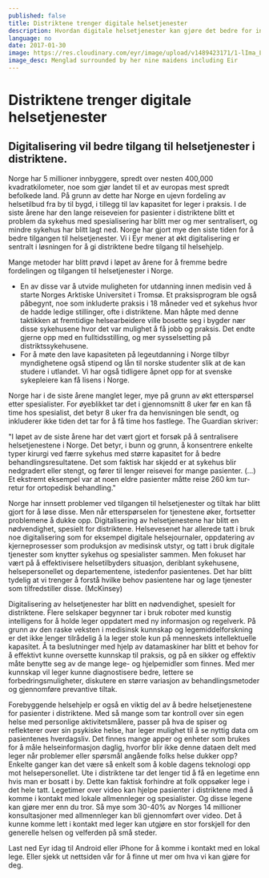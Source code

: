 ```yaml
---
published: false
title: Distriktene trenger digitale helsetjenester
description: Hvordan digitale helsetjenester kan gjøre det bedre for innbyggere i distriktene.
language: no
date: 2017-01-30
image: https://res.cloudinary.com/eyr/image/upload/v1489423171/1-lIma_Lenndfa30XaIPQ9iw_k4amqf.jpg
image_desc: Menglad surrounded by her nine maidens including Eir
---
```


# Distriktene trenger digitale helsetjenester

## Digitalisering vil bedre tilgang til helsetjenester i distriktene.

Norge har 5 millioner innbyggere, spredt over nesten 400,000 kvadratkilometer, noe som gjør landet til et av europas mest spredt befolkede land. På grunn av dette har Norge en ujevn fordeling av helsetilbud fra by til bygd, i tillegg til lav kapasitet for leger i praksis. I de siste årene har den lange reiseveien for pasienter i distriktene blitt et problem da sykehus med spesialisering har blitt mer og mer sentralisert, og mindre sykehus har blitt lagt ned. Norge har gjort mye den siste tiden for å bedre tilgangen til helsetjenester. Vi i Eyr mener at økt digitalisering er sentralt i løsningen for å gi distriktene bedre tilgang til helsehjelp.

Mange metoder har blitt prøvd i løpet av årene for å fremme bedre fordelingen og tilgangen til helsetjenester i Norge.

- En av disse var å utvide muligheten for utdanning innen medisin ved å starte Norges Arktiske Universitet i Tromsø. Et praksisprogram ble også påbegynt, noe som inkluderte praksis i 18 måneder ved et sykehus hvor de hadde ledige stillinger, ofte i distriktene. Man håpte med denne taktikken at fremtidige helsearbeidere ville bosette seg i bygder nær disse sykehusene hvor det var mulighet å få jobb og praksis. Det endte gjerne opp med en fulltidsstilling, og mer sysselsetting på distriktssykehusene. 
- For å møte den lave kapasiteten på legeutdanning i Norge tilbyr myndighetene også stipend og lån til norske studenter slik at de kan studere i utlandet. Vi har også tidligere åpnet opp for at svenske sykepleiere kan få lisens i Norge. 

Norge har i de siste årene manglet leger, mye på grunn av økt etterspørsel etter spesialister. For øyeblikket tar det i gjennomsnitt 8 uker før en kan få time hos spesialist, det betyr 8 uker fra da henvisningen ble sendt, og inkluderer ikke tiden det tar for å få time hos fastlege. 
The Guardian skriver: 

"I løpet av de siste årene har det vært gjort et forsøk på å sentralisere helsetjenestene i Norge. Det betyr, i bunn og grunn, å konsentrere enkelte typer kirurgi ved færre sykehus med større kapasitet for å bedre behandlingsresultatene. Det som faktisk har skjedd er at sykehus blir nedgradert eller stengt, og fører til lenger reisevei for mange pasienter. (...) Et ekstremt eksempel var at noen eldre pasienter måtte reise 260 km tur-retur for ortopedisk behandling." 

Norge har innsett problemer ved tilgangen til helsetjenester og tiltak har blitt gjort for å løse disse. Men når etterspørselen for tjenestene øker, fortsetter problemene å dukke opp. Digitalisering av helsetjenestene har blitt en nødvendighet, spesielt for distriktene. Helsevesenet har allerede tatt i bruk noe digitalisering som for eksempel digitale helsejournaler, oppdatering av kjerneprosesser som produksjon av medisinsk utstyr, og tatt i bruk digitale tjenester som knytter sykehus og spesialister sammen. Men fokuset har vært på å effektivisere helsetilbyders situasjon, deriblant sykehusene, helsepersonellet og departementene, istedenfor pasientenes. Det har blitt tydelig at vi trenger å forstå hvilke behov pasientene har og lage tjenester som tilfredstiller disse. (McKinsey)

Digitalisering av helsetjenester har blitt en nødvendighet, spesielt for distriktene. Flere selskaper begynner tar i bruk roboter med kunstig intelligens for å holde leger oppdatert med ny informasjon og regelverk. På grunn av den raske veksten i medisinsk kunnskap og legemiddelforskning er det ikke lenger tilrådelig å la leger stole kun på menneskets intellektuelle kapasitet. Å ta beslutninger med hjelp av datamaskiner har blitt et behov for å effektivt kunne oversette kunnskap til praksis, og på en sikker og effektiv måte benytte seg av de mange lege- og hjelpemidler som finnes. Med mer kunnskap vil leger kunne diagnostisere bedre, lettere se forbedringsmuligheter, diskutere en større variasjon av behandlingsmetoder og gjennomføre prevantive tiltak.

Forebyggende helsehjelp er også en viktig del av å bedre helsetjenestene for pasienter i distriktene. Med så mange som tar kontroll over sin egen helse med personlige aktivitetsmålere, passer på hva de spiser og reflekterer over sin psykiske helse, har leger mulighet til å se nyttig data om pasientenes hverdagsliv. Det finnes mange apper og enheter som brukes for å måle helseinformasjon daglig, hvorfor blir ikke denne dataen delt med leger når problemer eller spørsmål angående folks helse dukker opp? Enkelte ganger kan det være så enkelt som å koble dagens teknologi opp mot helsepersonellet. Ute i distriktene tar det lenger tid å få en legetime enn hvis man er bosatt i by. Dette kan faktisk forhindre at folk oppsøker lege i det hele tatt. Legetimer over video kan hjelpe pasienter i distriktene med å komme i kontakt med lokale allmennleger og spesialister.  Og disse legene kan gjøre mer enn du tror. Så mye som 30-40% av Norges 14 millioner konsultasjoner med allmennleger kan bli gjennomført over video. Det å kunne komme lett i kontakt med leger kan utgjøre en stor forskjell for den generelle helsen og velferden på små steder.

Last ned Eyr idag til Android eller iPhone for å komme i kontakt med en lokal lege. Eller sjekk ut nettsiden vår for å finne ut mer om hva vi kan gjøre for deg.

